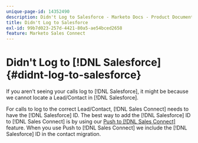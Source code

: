 ```yaml
---
unique-page-id: 14352490
description: Didn't Log to Salesforce - Marketo Docs - Product Documentation
title: Didn't Log to Salesforce
exl-id: 99b7d023-257d-4421-80a5-ae54bced2658
feature: Marketo Sales Connect
---
```

# Didn't Log to [!DNL Salesforce] {#didnt-log-to-salesforce}

If you aren't seeing your calls log to [!DNL Salesforce], it might be because we cannot locate a Lead/Contact in [!DNL Salesforce].  
  
For calls to log to the correct Lead/Contact, [!DNL Sales Connect] needs to have the [!DNL Salesforce] ID. The best way to add the [!DNL Salesforce] ID to [!DNL Sales Connect] is by using our [Push to [!DNL Sales Connect]](/help/marketo/product-docs/marketo-sales-connect/crm/salesforce-customization/push-to-sales-connect.md) feature. When you use Push to [!DNL Sales Connect] we include the [!DNL Salesforce] ID in the contact migration.
